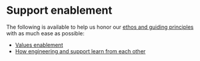# Support enablement

The following is available to help us honor our [ethos and guiding principles](index.md) with as much ease as possible:

* [Values enablement](support-values-enablement.md)
* [How engineering and support learn from each other](eng-support-learn-from-eachother.md)
